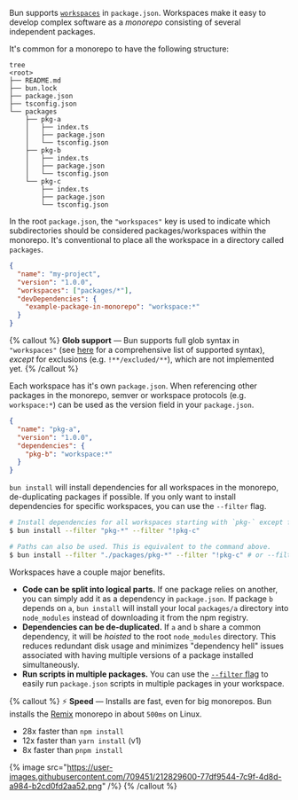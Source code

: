 Bun supports [`workspaces`](https://docs.npmjs.com/cli/v9/using-npm/workspaces?v=true#description) in `package.json`. Workspaces make it easy to develop complex software as a _monorepo_ consisting of several independent packages.

It's common for a monorepo to have the following structure:

```
tree
<root>
├── README.md
├── bun.lock
├── package.json
├── tsconfig.json
└── packages
    ├── pkg-a
    │   ├── index.ts
    │   ├── package.json
    │   └── tsconfig.json
    ├── pkg-b
    │   ├── index.ts
    │   ├── package.json
    │   └── tsconfig.json
    └── pkg-c
        ├── index.ts
        ├── package.json
        └── tsconfig.json
```

In the root `package.json`, the `"workspaces"` key is used to indicate which subdirectories should be considered packages/workspaces within the monorepo. It's conventional to place all the workspace in a directory called `packages`.

```json
{
  "name": "my-project",
  "version": "1.0.0",
  "workspaces": ["packages/*"],
  "devDependencies": {
    "example-package-in-monorepo": "workspace:*"
  }
}
```

{% callout %}
**Glob support** — Bun supports full glob syntax in `"workspaces"` (see [here](https://bun.sh/docs/api/glob#supported-glob-patterns) for a comprehensive list of supported syntax), _except_ for exclusions (e.g. `!**/excluded/**`), which are not implemented yet.
{% /callout %}

Each workspace has it's own `package.json`. When referencing other packages in the monorepo, semver or workspace protocols (e.g. `workspace:*`) can be used as the version field in your `package.json`.

```json
{
  "name": "pkg-a",
  "version": "1.0.0",
  "dependencies": {
    "pkg-b": "workspace:*"
  }
}
```

`bun install` will install dependencies for all workspaces in the monorepo, de-duplicating packages if possible. If you only want to install dependencies for specific workspaces, you can use the `--filter` flag.

```bash
# Install dependencies for all workspaces starting with `pkg-` except for `pkg-c`
$ bun install --filter "pkg-*" --filter "!pkg-c"

# Paths can also be used. This is equivalent to the command above.
$ bun install --filter "./packages/pkg-*" --filter "!pkg-c" # or --filter "!./packages/pkg-c"
```

Workspaces have a couple major benefits.

- **Code can be split into logical parts.** If one package relies on another, you can simply add it as a dependency in `package.json`. If package `b` depends on `a`, `bun install` will install your local `packages/a` directory into `node_modules` instead of downloading it from the npm registry.
- **Dependencies can be de-duplicated.** If `a` and `b` share a common dependency, it will be _hoisted_ to the root `node_modules` directory. This reduces redundant disk usage and minimizes "dependency hell" issues associated with having multiple versions of a package installed simultaneously.
- **Run scripts in multiple packages.** You can use the [`--filter` flag](https://bun.sh/docs/cli/filter) to easily run `package.json` scripts in multiple packages in your workspace.

{% callout %}
⚡️ **Speed** — Installs are fast, even for big monorepos. Bun installs the [Remix](https://github.com/remix-run/remix) monorepo in about `500ms` on Linux.

- 28x faster than `npm install`
- 12x faster than `yarn install` (v1)
- 8x faster than `pnpm install`

{% image src="https://user-images.githubusercontent.com/709451/212829600-77df9544-7c9f-4d8d-a984-b2cd0fd2aa52.png" /%}
{% /callout %}
